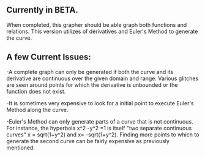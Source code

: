 Currently in BETA.
-
When completed, this grapher should be able graph both functions and relations.
This version utilizes of derivatives and Euler's Method to generate the curve.

A few Current Issues:
-
-A complete graph can only be generated if both the curve and its derivative are continuous over the given domain and range. Various glitches are seen around points for which the derivative is unbounded or the function does not exist.

-It is sometimes very expensive to look for a initial point to execute Euler's Method along the curve.

-Euler's Method can only generate parts of a curve that is not continuous. For instance, the hyperbola x^2 -y^2 =1 is itself "two separate continuous curves" x = sqrt(1+y^2) and x= -sqrt(1+y^2). Finding more points to which to generate the second curve can be fairly expensive as previously mentioned.
